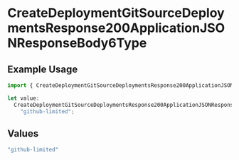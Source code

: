 # CreateDeploymentGitSourceDeploymentsResponse200ApplicationJSONResponseBody6Type

## Example Usage

```typescript
import { CreateDeploymentGitSourceDeploymentsResponse200ApplicationJSONResponseBody6Type } from "@vercel/sdk/models/createdeploymentop.js";

let value:
  CreateDeploymentGitSourceDeploymentsResponse200ApplicationJSONResponseBody6Type =
    "github-limited";
```

## Values

```typescript
"github-limited"
```